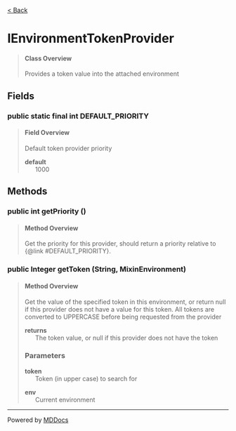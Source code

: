 [< Back](../README.md)
# IEnvironmentTokenProvider #
>#### Class Overview ####
>Provides a token value into the attached environment
## Fields ##
### public static final int DEFAULT_PRIORITY ###
>#### Field Overview ####
>Default token provider priority
>
>**default**<br />
>&nbsp;&nbsp;&nbsp;&nbsp;&nbsp;&nbsp;1000
>
## Methods ##
### public int getPriority () ###
>#### Method Overview ####
>Get the priority for this provider, should return a priority relative to
 {@link #DEFAULT_PRIORITY}.
>
### public Integer getToken (String, MixinEnvironment) ###
>#### Method Overview ####
>Get the value of the specified token in this environment, or return null
 if this provider does not have a value for this token. All tokens are 
 converted to UPPERCASE before being requested from the provider
>
>**returns**<br />
>&nbsp;&nbsp;&nbsp;&nbsp;&nbsp;&nbsp;The token value, or null if this provider does not have the token
>
>### Parameters ###
>**token**<br />
>&nbsp;&nbsp;&nbsp;&nbsp;&nbsp;&nbsp;Token (in upper case) to search for
>
>**env**<br />
>&nbsp;&nbsp;&nbsp;&nbsp;&nbsp;&nbsp;Current environment
>

---
Powered by [MDDocs](https://github.com/VRCube/MDDocs)
